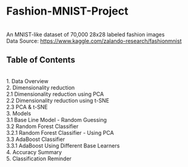 # Fashion-MNIST-Project
<br>An MNIST-like dataset of 70,000 28x28 labeled fashion images <br>
Data Source: https://www.kaggle.com/zalando-research/fashionmnist

## Table of Contents
<br>1.  Data Overview
<br>2.  Dimensionality reduction
<br>  2.1  Dimensionality reduction using PCA
<br>  2.2  Dimensionality reduction using t-SNE
<br>  2.3  PCA & t-SNE
<br>3.  Models
<br>  3.1  Base Line Model - Random Guessing
<br>  3.2  Random Forest Classifier
<br>    3.2.1  Random Forest Classifier - Using PCA
<br>  3.3  AdaBoost Classifier
<br>    3.3.1  AdaBoost Using Different Base Learners
<br>4.  Accuracy Summary
<br>5.  Classification Reminder
